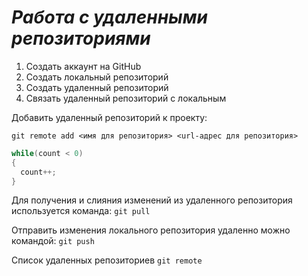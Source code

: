 # ***Работа с удаленными репозиториями***

1. Создать аккаунт на GitHub
2. Создать локальный репозиторий
3. Создать удаленный репозиторий
4. Связать удаленный репозиторий с локальным

Добавить удаленный репозиторий к проекту:
```
git remote add <имя для репозитория> <url-адрес для репозитория>
```
```c#
while(count < 0)
{
  count++;
}
```

Для получения и слияния изменений из удаленного репозитория используется команда: `git pull`

Отправить изменения локального репозитория удаленно можно командой: `git push`

Список удаленных репозиториев `git remote`